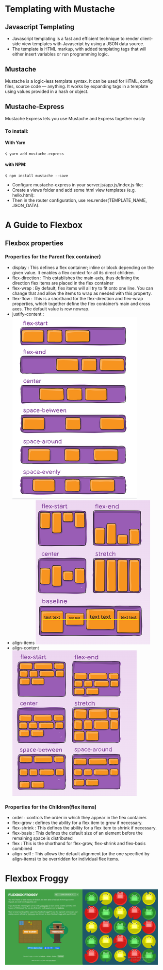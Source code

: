 # Templating with Mustache
## Javascript Templating
* Javascript templating is a fast and efficient technique to render client-side view templates with Javascript by using a JSON data source. 
* The template is HTML markup, with added templating tags that will either insert variables or run programming logic.
## Mustache
Mustache is a logic-less template syntax. It can be used for HTML, config files, source code — anything. It works by expanding tags in a template using values provided in a hash or object.
## Mustache-Express
Mustache Express lets you use Mustache and Express together easily
### To install:
#### **With Yarn**
`$ yarn add mustache-express`
#### **with NPM:**
`$ npm install mustache --save`
* Configure mustache-express in your server.js/app.js/index.js file:
* Create a views folder and add some html view templates (e.g. hello.html):
* Then in the router configuration, use res.render(TEMPLATE_NAME, JSON_DATA). 


# A Guide to Flexbox
## Flexbox properties
### Properties for the Parent flex container)
* display :
This defines a flex container; inline or block depending on the given value. It enables a flex context for all its direct children.
* flex-direction :
This establishes the main-axis, thus defining the direction flex items are placed in the flex container
* flex-wrap : 
By default, flex items will all try to fit onto one line. You can change that and allow the items to wrap as needed with this property.
* flex-flow :
This is a shorthand for the flex-direction and flex-wrap properties, which together define the flex container’s main and cross axes. The default value is row nowrap.
* justify-content :
![2.png](/Code301Reading-Notes/2.PNG)
* align-items
![3.png](/Code301Reading-Notes/3.PNG)
* align-content
![4.png](/Code301Reading-Notes/4.PNG)
### Properties for the Children(flex items)
* order :  controls the order in which they appear in the flex container.
* flex-grow : defines the ability for a flex item to grow if necessary. 
* flex-shrink : This defines the ability for a flex item to shrink if necessary.
* flex-basis : This defines the default size of an element before the remaining space is distributed
* flex : This is the shorthand for flex-grow, flex-shrink and flex-basis combined
* align-self : This allows the default alignment (or the one specified by align-items) to be overridden for individual flex items. 
# Flexbox Froggy
![win](https://github.com/tamaraalbilleh/reading-notes/blob/main/Code301Reading-Notes/win.PNG?raw=true)

